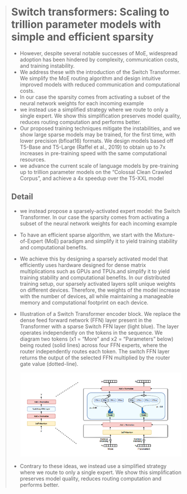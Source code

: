 > # Switch transformers: Scaling to trillion parameter models with simple and efficient sparsity
>
> * However, despite several notable successes of MoE, widespread adoption has been hindered by complexity, communication costs, and training instability.
> * We address these with the introduction of the Switch Transformer. We simplify the MoE routing algorithm and design intuitive improved models with reduced communication and computational costs.
> * In our case the sparsity comes from activating a subset of the neural network weights for each incoming example
> * we instead use a simplified strategy where we route to only a single expert. We show this simplification preserves model quality, reduces routing computation and performs better.
> * Our proposed training techniques mitigate the instabilities, and we show large sparse models may be trained, for the first time, with lower precision (bfloat16) formats. We design models based off T5-Base and T5-Large (Raffel et al., 2019) to obtain up to 7x increases in pre-training speed with the same computational resources.
> * we advance the current scale of language models by pre-training up to trillion parameter models on the “Colossal Clean Crawled Corpus”, and achieve a 4x speedup over the T5-XXL model
>
> ## Detail
>
> * we instead propose a sparsely-activated expert model: the Switch Transformer. In our case the sparsity comes from activating a subset of the neural network weights for each incoming example
> * To have an efficient sparse algorithm, we start with the Mixture-of-Expert (MoE) paradigm and simplify it to yield training stability and computational benefits.
> * We achieve this by designing a sparsely activated model that efficiently uses hardware designed for dense matrix multiplications such as GPUs and TPUs.and simplify it to yield training stability and computational benefits. In our distributed training setup, our sparsely activated layers split unique weights on different devices. Therefore, the weights of the model increase with the number of devices, all while maintaining a manageable memory and computational footprint on each device.
> * Illustration of a Switch Transformer encoder block. We replace the dense feed forward network (FFN) layer present in the Transformer with a sparse Switch FFN layer (light blue). The layer operates independently on the tokens in the sequence. We diagram two tokens (x1 = “More” and x2 = “Parameters” below) being routed (solid lines) across four FFN experts, where the router independently routes each token. The switch FFN layer returns the output of the selected FFN multiplied by the router gate value (dotted-line).
>
>   ![1732103686380](images/Switchtransformers/1732103686380.png)
> * Contrary to these ideas, we instead use a simplified strategy where we route to only a single expert. We show this simplification preserves model quality, reduces routing computation and performs better.
